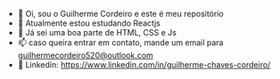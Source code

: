 - 👋 Oi, sou o Guilherme Cordeiro e este é meu repositório
- 🌱 Atualmente estou estudando  Reactjs
- 💞️ Já sei uma boa parte de HTML, CSS e Js
- 📫 caso queira entrar em contato, mande um email para guilhermecordeiro520@outlook.com
- 🤵 Linkedin: https://www.linkedin.com/in/guilherme-chaves-cordeiro/
<!---
Guilherme-520/Guilherme-520 is a ✨ special ✨ repository because its `README.md` (this file) appears on your GitHub profile.
You can click the Preview link to take a look at your changes.
--->
